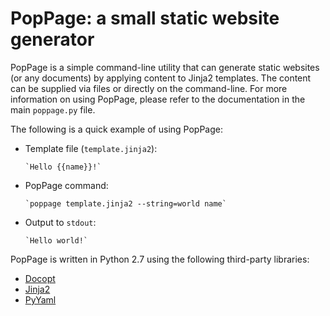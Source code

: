 # PopPage: a small static website generator
PopPage is a simple command-line utility that can generate static websites (or any documents) by applying content to Jinja2 templates. The content can be supplied via files or directly on the command-line. For more information on using PopPage, please refer to the documentation in the main `poppage.py` file.

The following is a quick example of using PopPage:

  - Template file (`template.jinja2`):

        `Hello {{name}}!`

  - PopPage command:

        `poppage template.jinja2 --string=world name`

  - Output to `stdout`:

        `Hello world!`

PopPage is written in Python 2.7 using the following third-party libraries:

  - [Docopt](http://docopt.org/)
  - [Jinja2](http://jinja.pocoo.org/)
  - [PyYaml](http://pyyaml.org/)
